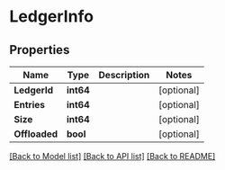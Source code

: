 # LedgerInfo

## Properties

Name | Type | Description | Notes
------------ | ------------- | ------------- | -------------
**LedgerId** | **int64** |  | [optional] 
**Entries** | **int64** |  | [optional] 
**Size** | **int64** |  | [optional] 
**Offloaded** | **bool** |  | [optional] 

[[Back to Model list]](../README.md#documentation-for-models) [[Back to API list]](../README.md#documentation-for-api-endpoints) [[Back to README]](../README.md)


